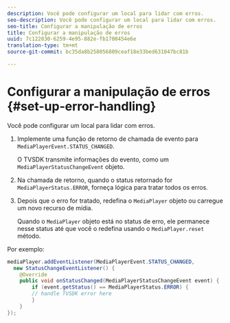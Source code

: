 ```yaml
---
description: Você pode configurar um local para lidar com erros.
seo-description: Você pode configurar um local para lidar com erros.
seo-title: Configurar a manipulação de erros
title: Configurar a manipulação de erros
uuid: 7c122830-6259-4e95-882e-fb1700454e6e
translation-type: tm+mt
source-git-commit: bc35da8b258056809ceaf18e33bed631047bc81b

---
```



# Configurar a manipulação de erros {#set-up-error-handling}

Você pode configurar um local para lidar com erros.

1. Implemente uma função de retorno de chamada de evento para `MediaPlayerEvent.STATUS_CHANGED`.

   O TVSDK transmite informações do evento, como um `MediaPlayerStatusChangeEvent` objeto.
1. Na chamada de retorno, quando o status retornado for `MediaPlayerStatus.ERROR`, forneça lógica para tratar todos os erros.
1. Depois que o erro for tratado, redefina o `MediaPlayer` objeto ou carregue um novo recurso de mídia.

   Quando o `MediaPlayer` objeto está no status de erro, ele permanece nesse status até que você o redefina usando o `MediaPlayer.reset` método.

<!--<a id="example_E74BB605ED08450295B8902F1E4BB8F5"></a>-->

Por exemplo:

```java
mediaPlayer.addEventListener(MediaPlayerEvent.STATUS_CHANGED,  
  new StatusChangeEventListener() { 
    @Override 
    public void onStatusChanged(MediaPlayerStatusChangeEvent event) { 
        if (event.getStatus() == MediaPlayerStatus.ERROR) { 
        // handle TVSDK error here 
        } 
    } 
});
```
